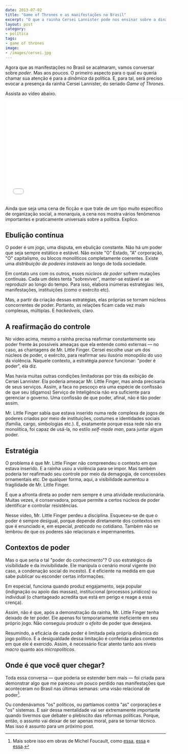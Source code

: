 ```yaml
---
date: 2013-07-02
title: "Game of Thrones e as manifestações no Brasil"
excerpt: "O que a rainha Cersei Lannister pode nos ensinar sobre a dinâmica da política?"
layout: post
category: 
- política
tags:
- game of thrones
image:
- /images/cersei.jpg
---
```


Agora que as manifestações no Brasil se acalmaram, vamos conversar sobre *poder*. Mas aos poucos. O primeiro aspecto para o qual eu queria chamar sua atenção é para a *dinâmica* da política. E, para tal, será preciso evocar a presença da rainha Cersei Lannister, do seriado *Game of Thrones*. <!--more-->

Assista ao vídeo abaixo.

<iframe width="560" height="315" src="//www.youtube.com/embed/ifaRhL95HUM" frameborder="0" allowfullscreen></iframe>

Ainda que seja uma cena de ficção e que trate de um tipo muito específico de organização social, a monarquia, a cena nos mostra vários fenômenos importantes e praticamente universais sobre a política. Explico.

## Ebulição contínua

O poder é um jogo, uma disputa, em ebulição constante. Não há um poder que seja sempre estático e estável. Não existe "O" Estado, "A" corporação, "O" capitalismo, ou blocos monolíticos completamente coerentes. Existe uma *distribuição de poderes instáveis* ao longo de toda sociedade.

Em contato uns com os outros, esses *núcleos de poder* sofrem mutações contínuas. Cada um deles tenta "sobreviver", manter-se estável e se reproduzir ao longo do tempo. Para isso, elabora inúmeras estratégias: leis, manifestações, instituições (como o exército etc).

Mas, a partir da criação dessas estratégias, elas próprias se tornam núcleos concorrentes de poder. Portanto, as relações ficam cada vez mais complexas, múltiplas. E *hackeáveis*, claro.

## A reafirmação do controle

No vídeo acima, mesmo a rainha precisa reafirmar constantemente seu poder frente às possíveis ameaças que ela entende como externas — no caso, as chantagens de Mr. Little Finger. Cersei escolhe usar um dos núcleos de poder, o exército, para reafirmar seu ilusório monopólio do uso da violência. Naquele contexto, a estratégia *parece* funcionar: "poder é poder", ela diz.

Mas havia muitas outras condições limitadoras por trás da exibição de Cersei Lannister. Ela poderia ameaçar Mr. Little Finger, mas ainda precisaria de seus serviços. Assim, a faca no pescoço era uma espécie de confissão de que seu (digamos) Serviço de Inteligência não era suficiente para gerenciar o governo. Uma confissão de que poder, afinal, não é tão poder assim.

Mr. Little Finger sabia que estava inserido numa rede complexa de jogos de poderes criados por meio de instituições, costumes e identidades sociais (família, cargo, simbologias etc.). E, exatamente porque essa rede não era monolítica, foi capaz de usá-la, no estilo *self-made man*, para juntar algum poder.

## Estratégia

O problema é que Mr. Little Finger não compreendeu o contexto em que estava inserido. E a rainha usou a violência para se impor. Mas também poderia ter reafirmado seu controle por meio da demagogia, de concessões ornamentais etc. De qualquer forma, aqui, a visibilidade aumentou a fragilidade de Mr. Little Finger.

É que a afronta direta ao poder nem sempre é uma atividade revolucionária. Muitas vezes, é conservadora, porque permite a certos núcleos de poder identificar e controlar resistências.

Nesse vídeo, Mr. Little Finger perdeu a disciplina. Esqueceu-se de que o poder é sempre desigual, porque depende diretamente dos contextos em que é enunciado e, em especial, *praticado* no cotidiano. Também não se lembrou de que os poderes são relacionais e impermanentes.

## Contextos de poder

Mas o que seria o tal "poder do conhecimento"? O uso estratégico da visibilidade e da invisibilidade. Ele manipula o cenário moral vigente (no caso, a condenação social do incesto). E é eficiente na medida em que sabe publicar ou esconder certas informações.

Em especial, funciona quando produz engajamento, seja popular (indignação ou apoio das massas), institucional (processos jurídicos) ou individual (o chantageado acredita que está em perigo e reage a essa crença).

Assim, não é que, após a demonstração da rainha, Mr. Little Finger tenha deixado de ter poder. Ele apenas foi temporariamente ineficiente em seu próprio jogo. Não conseguiu produzir o *efeito* de poder que desejava.

Resumindo, a eficácia de cada poder é limitada pela própria dinâmica do jogo político. E a desigualdade dessa limitação é conferida pelos contextos em que ele é exercido. Assim, é necessário ficar atento tanto aos níveis *macro* quanto aos *micropolíticos*.

## Onde é que você quer chegar?

Toda essa conversa — que poderia se estender bem mais — foi criada para demonstrar algo que me pareceu um pouco perdido nas manifestações que aconteceram no Brasil nas últimas semanas: uma visão relacional de poder[^1].

Ou condenávamos "os" políticos, ou partíamos contra "as" corporações e "os" sistemas. E sair dessa mentalidade vai ser extremamente importante quando tivermos que debater o plebiscito das reformas políticas. Porque, então, o assunto vai deixar de ser apenas moral, para se tornar técnico. Mas isso é assunto para um próximo post.

[^1]: Mais sobre isso em obras de Michel Foucault, como [essa](http://www.submarino.com.br/produto/111447358/livro-estrategia-poder-saber-colecao-ditos-e-escritos-vol.-4AFL-03-5741), [essa](http://www.submarino.com.br/produto/7297864/livro-em-defesa-da-sociedadeAFL-03-5741) e [essa](http://www.submarino.com.br/produto/7133520/livro-repensar-a-politica-colecao-ditos-e-escritos-vol.-viAFL-03-5741).